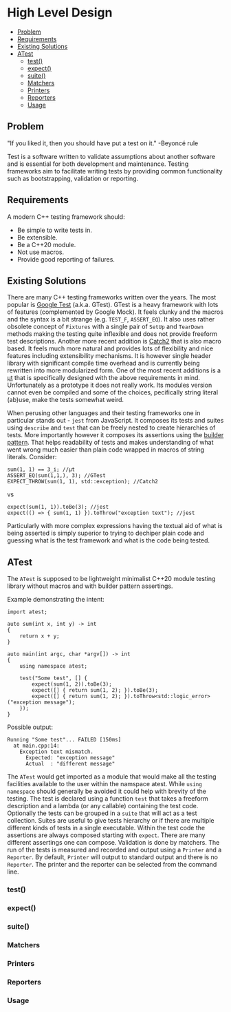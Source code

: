 # High Level Design

-   [Problem](#problem)
-   [Requirements](#requirements)
-   [Existing Solutions](#existing-solutions)
-   [ATest](#atest)
    -   [test()](#test)
    -   [expect()](#expect)
    -   [suite()](#suite)
    -   [Matchers](#matchers)
    -   [Printers](#printer)
    -   [Reporters](#reporter)
    -   [Usage](#usage)

## Problem

"If you liked it, then you should have put a test on it." -Beyoncé rule

Test is a software written to validate assumptions about another software and is essential for both development and maintenance. Testing frameworks aim to facilitate writing tests by providing common functionality such as bootstrapping, validation or reporting.

## Requirements

A modern C++ testing framework should:

-   Be simple to write tests in.
-   Be extensible.
-   Be a C++20 module.
-   Not use macros.
-   Provide good reporting of failures.

## Existing Solutions

There are many C++ testing frameworks written over the years. The most popular is [Google Test](https://github.com/google/googletest) (a.k.a. GTest). GTest is a heavy framework with lots of features (complemented by Google Mock). It feels clunky and the macros and the syntax is a bit strange (e.g. `TEST_F`, `ASSERT_EQ`). It also uses rather obsolete concept of `Fixtures` with a single pair of `SetUp` and `TearDown` methods making the testing quite inflexible and does not provide freeform test descriptions. Another more recent addition is [Catch2](https://github.com/catchorg/Catch2) that is also macro based. It feels much more natural and provides lots of flexibility and nice features including extensibility mechanisms. It is however single header library with significant compile time overhead and is currently being rewritten into more modularized form. One of the most recent additions is a [μt](https://github.com/boost-ext/ut) that is specifically designed with the above requirements in mind. Unfortunately as a prototype it does not really work. Its modules version cannot even be compiled and some of the choices, pecifically string literal (ab)use, make the tests somewhat weird.

When perusing other languages and their testing frameworks one in particular stands out - `jest` from JavaScript. It composes its tests and suites using `describe` and `test` that can be freely nested to create hierarchies of tests. More importantly however it composes its assertions using the [builder pattern](https://en.wikipedia.org/wiki/Builder_pattern). That helps readability of tests and makes understanding of what went wrong much easier than plain code wrapped in macros of string literals. Consider:

```
sum(1, 1) == 3_i; //μt
ASSERT_EQ(sum(1,1,), 3); //GTest
EXPECT_THROW(sum(1, 1), std::exception); //Catch2
```

vs

```
expect(sum(1, 1)).toBe(3); //jest
expect(() => { sum(1, 1) }).toThrow("exception text"); //jest
```

Particularly with more complex expressions having the textual aid of what is being asserted is simply superior to trying to dechiper plain code and guessing what is the test framework and what is the code being tested.

## ATest

The `ATest` is supposed to be lightweight minimalist C++20 module testing library without macros and with builder pattern assertings.

Example demonstrating the intent:

```
import atest;

auto sum(int x, int y) -> int
{
    return x + y;
}

auto main(int argc, char *argv[]) -> int
{
    using namespace atest;

    test("Some test", [] {
        expect(sum(1, 2)).toBe(3);
        expect([] { return sum(1, 2); }).toBe(3);
        expect([] { return sum(1, 2); }).toThrow<std::logic_error>("exception message");
    });
}
```

Possible output:

```
Running "Some test"... FAILED [150ms]
  at main.cpp:14:
    Exception text mismatch.
      Expected: "exception message"
      Actual  : "different message"
```

The `ATest` would get imported as a module that would make all the testing facilities available to the user within the namspace atest. While `using namespace` should generally be avoided it could help with brevity of the testing. The test is declared using a function `test` that takes a freeform description and a lambda (or any callable) containing the test code. Optionally the tests can be grouped in a `suite` that will act as a test collection. Suites are useful to give tests hierarchy or if there are multiple different kinds of tests in a single executable. Within the test code the assertions are always composed starting with `expect`. There are many different assertings one can compose. Validation is done by matchers. The run of the tests is measured and recorded and output using a `Printer` and a `Reporter`. By default, `Printer` will output to standard output and there is no `Reporter`. The printer and the reporter can be selected from the command line.

### test()

### expect()

### suite()

### Matchers

### Printers

### Reporters

### Usage
